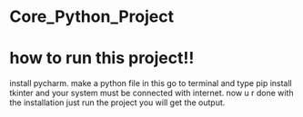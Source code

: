 # Core_Python_Project

# how to run this project!!
install pycharm.
make a python file in this 
go to terminal and type pip install tkinter and your system must be connected with internet.
now u r done with the installation just run the project you will get the output.
